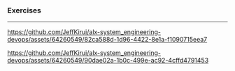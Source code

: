 ### Exercises
---
https://github.com/JeffKirui/alx-system_engineering-devops/assets/64260549/82ca588d-1d96-4422-8e1a-f1090715eea7

https://github.com/JeffKirui/alx-system_engineering-devops/assets/64260549/90dae02a-1b0c-499e-ac92-4cffd4791453

